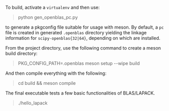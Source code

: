 To build, activate a `virtualenv` and then use: 

> python gen_openblas_pc.py

to generate a pkgconfig file suitable for usage with meson. By default, a `pc` file is created in generated `.openblas` directory yielding the linkage information for `scipy-openblas{32|64}`, depending on which are installed. 

From the project directory, use the following command to create a meson build directory: 

> PKG_CONFIG_PATH=.openblas meson setup --wipe build 

And then compile everything with the following:

> cd build && meson compile 

The final executable tests a few basic functionalities of BLAS/LAPACK. 

> ./hello_lapack